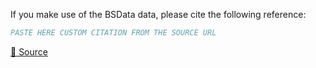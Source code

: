 If you make use of the BSData data, please cite the following reference:

``` bibtex
PASTE HERE CUSTOM CITATION FROM THE SOURCE URL
```

[🔗 Source](https://arxiv.org/abs/2103.13003)